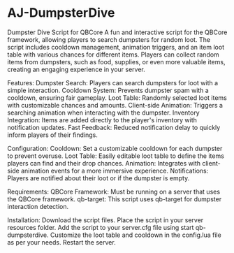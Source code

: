 # AJ-DumpsterDive

Dumpster Dive Script for QBCore
A fun and interactive script for the QBCore framework, allowing players to search dumpsters for random loot. The script includes cooldown management, animation triggers, and an item loot table with various chances for different items. Players can collect random items from dumpsters, such as food, supplies, or even more valuable items, creating an engaging experience in your server.

Features:
Dumpster Search: Players can search dumpsters for loot with a simple interaction.
Cooldown System: Prevents dumpster spam with a cooldown, ensuring fair gameplay.
Loot Table: Randomly selected loot items with customizable chances and amounts.
Client-side Animation: Triggers a searching animation when interacting with the dumpster.
Inventory Integration: Items are added directly to the player's inventory with notification updates.
Fast Feedback: Reduced notification delay to quickly inform players of their findings.

Configuration:
Cooldown: Set a customizable cooldown for each dumpster to prevent overuse.
Loot Table: Easily editable loot table to define the items players can find and their drop chances.
Animation: Integrates with client-side animation events for a more immersive experience.
Notifications: Players are notified about their loot or if the dumpster is empty.

Requirements:
QBCore Framework: Must be running on a server that uses the QBCore framework.
qb-target: This script uses qb-target for dumpster interaction detection.

Installation:
Download the script files.
Place the script in your server resources folder.
Add the script to your server.cfg file using start qb-dumpsterdive.
Customize the loot table and cooldown in the config.lua file as per your needs.
Restart the server.

